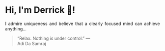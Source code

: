 # Hi, I'm Derrick 👋!
<p align="justify">I admire uniqueness and believe that a clearly focused mind can achieve anything...</p> 
<!-- #quote-start -->
<blockquote>&ldquo;Relax. Nothing is under control.&rdquo; &mdash; <footer>Adi Da Samraj</footer></blockquote>
<!-- #quote-end -->

